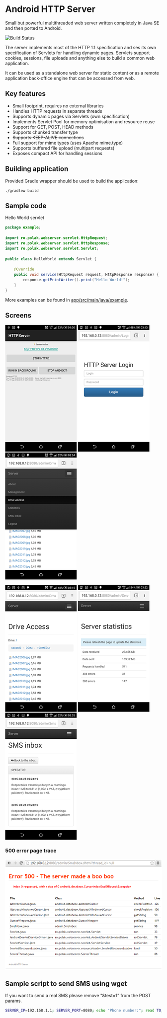# Android HTTP Server

Small but powerful multithreaded web server written completely in Java SE and then ported to Android.

[![Build Status](https://travis-ci.org/piotrpolak/android-http-server.svg?branch=master)](https://travis-ci.org/piotrpolak/android-http-server)

The server implements most of the HTTP 1.1 specification and ses its own specification of Servlets for handling dynamic pages.
Servlets support cookies, sessions, file uploads and anything else to build a common web application.

It can be used as a standalone web server for static content or as a remote application back-office engine that can be accessed from web.

## Key features

* Small footprint, requires no external libraries
* Handles HTTP requests in separate threads
* Supports dynamic pages via Servlets (own specification)
* Implements Servlet Pool for memory optimisation and resource reuse
* Support for GET, POST, HEAD methods
* Supports chunked transfer type
* ~~Supports KEEP-ALIVE connections~~
* Full support for mime types (uses Apache mime.type)
* Supports buffered file upload (multipart requests)
* Exposes compact API for handling sessions

## Building application

Provided Gradle wrapper should be used to build the application:

```
./gradlew build
```

## Sample code

Hello World servlet

```java
package example;

import ro.polak.webserver.servlet.HttpRequest;
import ro.polak.webserver.servlet.HttpResponse;
import ro.polak.webserver.servlet.Servlet;

public class HelloWorld extends Servlet {

    @Override
    public void service(HttpRequest request, HttpResponse response) {
        response.getPrintWriter().print("Hello World!");
    }
}
```

More examples can be found in [app/src/main/java/example](./tree/master/app/src/main/java/example).

## Screens

![Admin main activity](screens/main.png)
![HTTP back-office login](screens/admin-login.png)
![HTTP back-office menu](screens/admin-menu.png)

![HTTP back-office drive access](screens/admin-drive-access.png)
![HTTP back-office server statistics](screens/admin-server-statistics.png)
![HTTP back-office SMS inbox](screens/admin-sms-inbox.png)

### 500 error page trace
![Servlet error 500](screens/servlet-error-500.png)

## Sample script to send SMS using wget

If you want to send a real SMS please remove "&test=1" from the POST params.

```bash
SERVER_IP=192.168.1.1; SERVER_PORT=8080; echo "Phone number:"; read TO; echo "Message:"; read MESSAGE; wget -qO- --post-data "to=$TO&message=$MESSAGE&test=1" http://$SERVER_IP:$SERVER_PORT/api/SmsSend.dhtml
```
